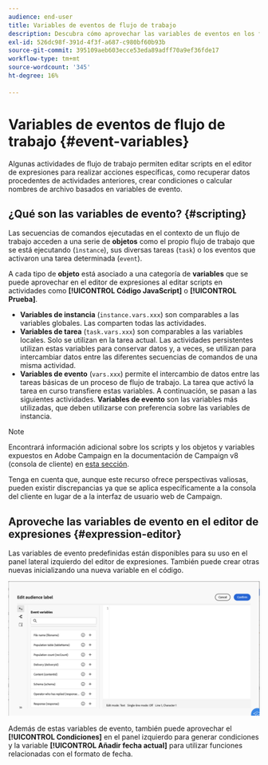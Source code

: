 ```yaml
---
audience: end-user
title: Variables de eventos de flujo de trabajo
description: Descubra cómo aprovechar las variables de eventos en los flujos de trabajo.
exl-id: 526dc98f-391d-4f3f-a687-c980bf60b93b
source-git-commit: 395109aeb603ecce53eda89adff70a9ef36fde17
workflow-type: tm+mt
source-wordcount: '345'
ht-degree: 16%

---
```


# Variables de eventos de flujo de trabajo {#event-variables}

Algunas actividades de flujo de trabajo permiten editar scripts en el editor de expresiones para realizar acciones específicas, como recuperar datos procedentes de actividades anteriores, crear condiciones o calcular nombres de archivo basados en variables de evento.

## ¿Qué son las variables de evento? {#scripting}

Las secuencias de comandos ejecutadas en el contexto de un flujo de trabajo acceden a una serie de **objetos** como el propio flujo de trabajo que se está ejecutando (`ìnstance`), sus diversas tareas (`task`) o los eventos que activaron una tarea determinada (`event`).

A cada tipo de **objeto** está asociado a una categoría de **variables** que se puede aprovechar en el editor de expresiones al editar scripts en actividades como **[!UICONTROL Código JavaScript]** o **[!UICONTROL Prueba]**.

* **Variables de instancia** (`instance.vars.xxx`) son comparables a las variables globales. Las comparten todas las actividades.
* **Variables de tarea** (`task.vars.xxx`) son comparables a las variables locales. Solo se utilizan en la tarea actual. Las actividades persistentes utilizan estas variables para conservar datos y, a veces, se utilizan para intercambiar datos entre las diferentes secuencias de comandos de una misma actividad.
* **Variables de evento** (`vars.xxx`) permite el intercambio de datos entre las tareas básicas de un proceso de flujo de trabajo. La tarea que activó la tarea en curso transfiere estas variables. A continuación, se pasan a las siguientes actividades. **Variables de evento** son las variables más utilizadas, que deben utilizarse con preferencia sobre las variables de instancia.

>[!NOTE]
>
>Encontrará información adicional sobre los scripts y los objetos y variables expuestos en Adobe Campaign en la documentación de Campaign v8 (consola de cliente) en [esta sección](https://experienceleague.adobe.com/en/docs/campaign/automation/workflows/advanced-management/javascript-scripts-and-templates).
>
>Tenga en cuenta que, aunque este recurso ofrece perspectivas valiosas, pueden existir discrepancias ya que se aplica específicamente a la consola del cliente en lugar de a la interfaz de usuario web de Campaign.

## Aproveche las variables de evento en el editor de expresiones {#expression-editor}

Las variables de evento predefinidas están disponibles para su uso en el panel lateral izquierdo del editor de expresiones. También puede crear otras nuevas inicializando una nueva variable en el código.

![](assets/event-variables.png)

Además de estas variables de evento, también puede aprovechar el **[!UICONTROL Condiciones]** en el panel izquierdo para generar condiciones y la variable **[!UICONTROL Añadir fecha actual]** para utilizar funciones relacionadas con el formato de fecha.
